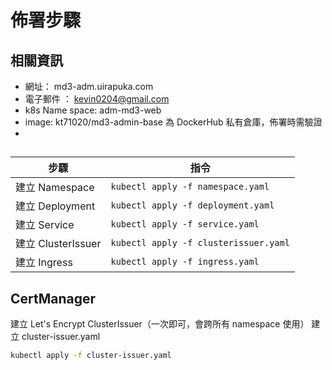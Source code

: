 # 佈署步驟

## 相關資訊

- 網址： md3-adm.uirapuka.com
- 電子郵件 ： kevin0204@gmail.com
- k8s Name space: adm-md3-web
- image: kt71020/md3-admin-base 為 DockerHub 私有倉庫，佈署時需驗證
-

##

| 步驟               | 指令                                  |
| ------------------ | ------------------------------------- |
| 建立 Namespace     | `kubectl apply -f namespace.yaml`     |
| 建立 Deployment    | `kubectl apply -f deployment.yaml`    |
| 建立 Service       | `kubectl apply -f service.yaml`       |
| 建立 ClusterIssuer | `kubectl apply -f clusterissuer.yaml` |
| 建立 Ingress       | `kubectl apply -f ingress.yaml`       |

## CertManager

建立 Let's Encrypt ClusterIssuer（一次即可，會跨所有 namespace 使用）
建立 cluster-issuer.yaml

```bash
kubectl apply -f cluster-issuer.yaml

```
